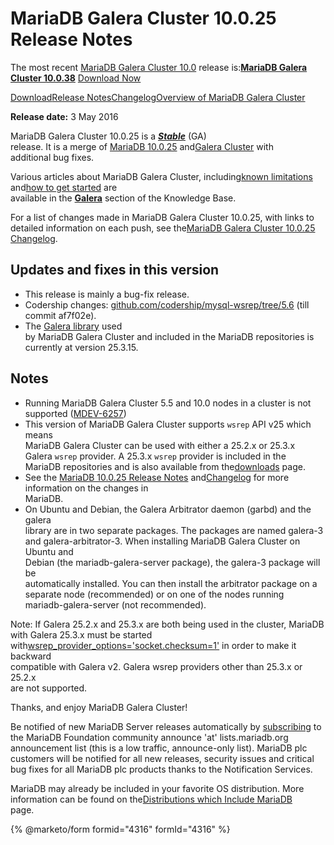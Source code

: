 # MariaDB Galera Cluster 10.0.25 Release Notes

The most recent [MariaDB Galera Cluster 10.0](https://github.com/mariadb-corporation/docs-release-notes/blob/test/kb/en/galera/README.md) release is:[**MariaDB Galera Cluster 10.0.38**](mariadb-galera-cluster-10038-release-notes.md) [Download Now](https://downloads.mariadb.org/mariadb-galera/10.0.38)

[Download](https://downloads.mariadb.org/mariadb-galera/10.0.25)[Release Notes](mariadb-galera-cluster-10025-release-notes.md)[Changelog](../mariadb-galera-100-changelogs/mariadb-galera-cluster-10025-changelog.md)[Overview of MariaDB Galera Cluster](https://github.com/mariadb-corporation/docs-release-notes/blob/test/kb/en/what-is-mariadb-galera-cluster/README.md)

**Release date:** 3 May 2016

MariaDB Galera Cluster 10.0.25 is a [_**Stable**_](../../../../mariadb-release-criteria.md) (GA)\
release. It is a merge of [MariaDB 10.0.25](broken-reference) and[Galera Cluster](https://codership.com/content/using-galera-cluster) with\
additional bug fixes.

Various articles about MariaDB Galera Cluster, including[known limitations](https://app.gitbook.com/s/3VYeeVGUV4AMqrA3zwy7/galera-management/mariadb-galera-cluster-known-limitations) and[how to get started](https://app.gitbook.com/s/3VYeeVGUV4AMqrA3zwy7/galera-management/getting-started-with-mariadb-galera-cluster) are\
available in the [**Galera**](https://github.com/mariadb-corporation/docs-release-notes/blob/test/kb/en/galera/README.md) section of the Knowledge Base.

For a list of changes made in MariaDB Galera Cluster 10.0.25, with links to\
detailed information on each push, see the[MariaDB Galera Cluster 10.0.25 Changelog](../mariadb-galera-100-changelogs/mariadb-galera-cluster-10025-changelog.md).

## Updates and fixes in this version

* This release is mainly a bug-fix release.
* Codership changes: [github.com/codership/mysql-wsrep/tree/5.6](https://github.com/codership/mysql-wsrep/tree/5.6) (till commit af7f02e).
* The [Galera library](https://codership.com/content/using-galera-cluster) used\
  by MariaDB Galera Cluster and included in the MariaDB repositories is\
  currently at version 25.3.15.

## Notes

* Running MariaDB Galera Cluster 5.5 and 10.0 nodes in a cluster is not\
  supported ([MDEV-6257](https://jira.mariadb.org/browse/MDEV-6257))
* This version of MariaDB Galera Cluster supports `wsrep` API v25 which means\
  MariaDB Galera Cluster can be used with either a 25.2.x or 25.3.x\
  Galera `wsrep` provider. A 25.3.x `wsrep` provider is included in the\
  MariaDB repositories and is also available from the[downloads](https://downloads.mariadb.org/mariadb-galera/10.0) page.
* See the [MariaDB 10.0.25 Release Notes](broken-reference) and[Changelog](../../../../changelogs/changelogs-mariadb-100-series/mariadb-10025-changelog.md) for more information on the changes in\
  MariaDB.
* On Ubuntu and Debian, the Galera Arbitrator daemon (garbd) and the galera\
  library are in two separate packages. The packages are named galera-3\
  and galera-arbitrator-3. When installing MariaDB Galera Cluster on Ubuntu and\
  Debian (the mariadb-galera-server package), the galera-3 package will be\
  automatically installed. You can then install the arbitrator package on a\
  separate node (recommended) or on one of the nodes running\
  mariadb-galera-server (not recommended).

Note: If Galera 25.2.x and 25.3.x are both being used in the cluster, MariaDB\
with Galera 25.3.x must be started with[wsrep\_provider\_options='socket.checksum=1'](https://app.gitbook.com/s/3VYeeVGUV4AMqrA3zwy7/reference/wsrep_provider_options#socketchecksum) in order to make it backward\
compatible with Galera v2. Galera wsrep providers other than 25.3.x or 25.2.x\
are not supported.

Thanks, and enjoy MariaDB Galera Cluster!

Be notified of new MariaDB Server releases automatically by [subscribing](https://lists.mariadb.org/postorius/lists/announce.lists.mariadb.org/) to the MariaDB Foundation community announce 'at' lists.mariadb.org announcement list (this is a low traffic, announce-only list). MariaDB plc customers will be notified for all new releases, security issues and critical bug fixes for all MariaDB plc products thanks to the Notification Services.

MariaDB may already be included in your favorite OS distribution. More\
information can be found on the[Distributions which Include MariaDB](https://app.gitbook.com/s/WCInJQ9cmGjq1lsTG91E/readme-1)\
page.

{% @marketo/form formid="4316" formId="4316" %}
